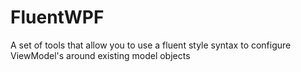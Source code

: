 # FluentWPF

A set of tools that allow you to use a fluent style syntax to configure ViewModel's around existing model objects
